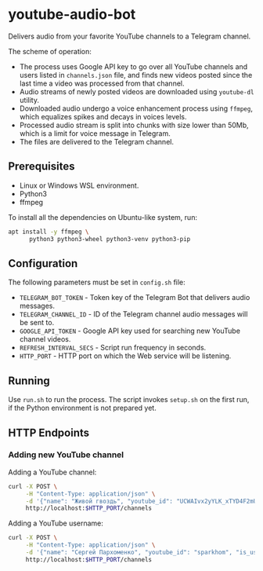 youtube-audio-bot
==================

Delivers audio from your favorite YouTube channels to a Telegram channel.

The scheme of operation:

 * The process uses Google API key to go over all YouTube channels and users listed in `channels.json` file,
   and finds new videos posted since the last time a video was processed from that channel.
 * Audio streams of newly posted videos are downloaded using `youtube-dl` utility.
 * Downloaded audio undergo a voice enhancement process using `ffmpeg`, which equalizes spikes and decays in voices levels.
 * Processed audio stream is split into chunks with size lower than 50Mb, which is a limit for voice message in Telegram.
 * The files are delivered to the Telegram channel.


## Prerequisites

 * Linux or Windows WSL environment.
 * Python3
 * ffmpeg

To install all the dependencies on Ubuntu-like system, run:

```bash
apt install -y ffmpeg \
      python3 python3-wheel python3-venv python3-pip
```

## Configuration

The following parameters must be set in `config.sh` file:

 * `TELEGRAM_BOT_TOKEN` - Token key of the Telegram Bot that delivers audio messages.
 * `TELEGRAM_CHANNEL_ID` - ID of the Telegram channel audio messages will be sent to.
 * `GOOGLE_API_TOKEN` - Google API key used for searching new YouTube channel videos.
 * `REFRESH_INTERVAL_SECS` - Script run frequency in seconds.
 * `HTTP_PORT` - HTTP port on which the Web service will be listening.

## Running

Use `run.sh` to run the process.
The script invokes `setup.sh` on the first run, if the Python environment is not prepared yet.

## HTTP Endpoints

### Adding new YouTube channel

Adding a YouTube channel:

```bash
curl -X POST \
     -H "Content-Type: application/json" \
     -d '{"name": "Живой гвоздь", "youtube_id": "UCWAIvx2yYLK_xTYD4F2mUNw", "is_username": false}' \
     http://localhost:$HTTP_PORT/channels
```

Adding a YouTube username:

```bash
curl -X POST \
     -H "Content-Type: application/json" \
     -d '{"name": "Сергей Пархоменко", "youtube_id": "sparkhom", "is_username": true}' \
     http://localhost:$HTTP_PORT/channels
```
